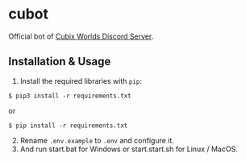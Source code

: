 # cubot
Official bot of [Cubix Worlds Discord Server](https://discord.gg/cubixworlds).

## Installation & Usage
1. Install the required libraries with `pip`:
```
$ pip3 install -r requirements.txt
```
or
```
$ pip install -r requirements.txt
```
2. Rename `.env.example` to `.env` and configure it.
3. And run start.bat for Windows or start.start.sh for Linux / MacOS.